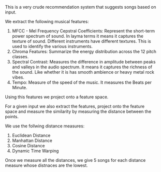 This is a very crude recommendation system that suggests songs based on input.

We extract the following musical features:
  1. MFCC - Mel Frequency Cepstral Coefficients: Represent the short-term power spectrum of sound. In layma terms it means it captures the texture of sound. Different instruments have different textures. This is used to identify the various instruments.
  2. Chroma Features: Summarize the energy distribution across the 12 pitch classes.
  3. Spectral Contrast: Measures the difference in amplitude between peaks and valleys in the audio spectrum. It means it captures the richness of the sound. Like whether it is has smooth ambience or heavy metal rock vibes.
  4. Tempo: Measure of the speed of the music. It measures the Beats per Minute.

Using this features we project onto a feature space. 

For a given input we also extract the features, project onto the feature space and measure the similarity by measuring the distance between the points.

We use the follwing distance measures:
  1. Euclidean Distance
  2. Manhattan Distance
  3. Cosine Distance
  4. Dynamic Time Warping

Once we measure all the distances, we give 5 songs for each distance measure whose distnaces are the lowest.
